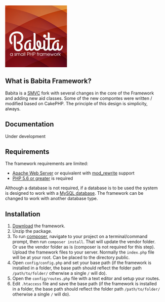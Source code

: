 ![logo.png](public/assets/img/framework/logo.png "Babita PHP Framework")

## What is Babita Framework?

Babita is a [SMVC](https://github.com/simple-mvc-framework/framework) fork with several changes in the core of the Framework and adding new aid classes. Some of the new compontes were written / modified based on CakePHP. The principle of this design is simplicity, always.

## Documentation

Under development

## Requirements

The framework requirements are limited:

- [Apache Web Server](https://httpd.apache.org/) or equivalent with [mod_rewrite](http://httpd.apache.org/docs/current/mod/mod_rewrite.html) support
- [PHP 5.6 or greater](http://php.net/downloads.php) is required

Although a database is not required, if a database is to be used the system is designed to work with a [MySQL database](http://www.mysql.com/). The framework can be changed to work with another database type.

## Installation

1. [Download](https://github.com/codions/babita/archive/master.zip) the framework.
2. Unzip the package.
3. To run [composer](https://getcomposer.org/), navigate to your project on a terminal/command prompt, then run `composer install`. That will update the vendor folder. Or use the vendor folder as is (composer is not required for this step).
Upload the framework files to your server. Normally the `index.php` file will be at your root. Can be placed to the directory public.
4. Open `config/config.php` and set your base path (if the framework is installed in a folder, the base path should reflect the folder path `/path/to/folder/` otherwise a single `/` will do).
5. Open the `config/routes.php` file with a text editor and setup your routes.
6. Edit `.htaccess` file and save the base path (if the framework is installed in a folder, the base path should reflect the folder path `/path/to/folder/` otherwise a single `/` will do).

